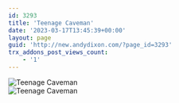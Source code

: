 ```yaml
---
id: 3293
title: 'Teenage Caveman'
date: '2023-03-17T13:45:39+00:00'
layout: page
guid: 'http://new.andydixon.com/?page_id=3293'
trx_addons_post_views_count:
    - '1'
---
```


![Teenage Caveman](https://i0.wp.com/assets.g8x2.ldn.idrivee2-23.com/posters/Teenage%20Caveman%2001.jpg?w=1200&ssl=1 "Teenage Caveman")  
![Teenage Caveman](https://i0.wp.com/assets.g8x2.ldn.idrivee2-23.com/posters/Teenage%20Caveman%2002.jpg?w=1200&ssl=1 "Teenage Caveman")